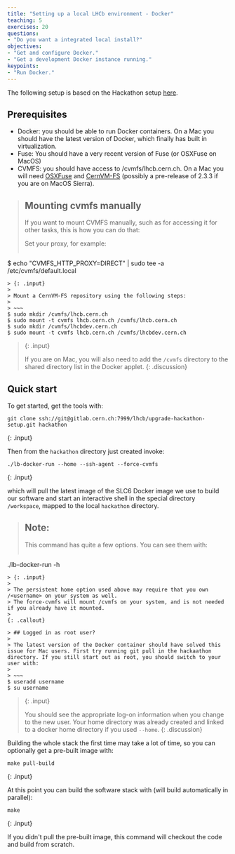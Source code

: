 ```yaml
---
title: "Setting up a local LHCb environment - Docker"
teaching: 5
exercises: 20
questions:
- "Do you want a integrated local install?"
objectives:
- "Get and configure Docker."
- "Get a development Docker instance running."
keypoints:
- "Run Docker."
---
```


The following setup is based on the Hackathon setup [here](https://gitlab.cern.ch/lhcb/upgrade-hackathon-setup).

## Prerequisites
* Docker: you should be able to run Docker containers. On a Mac you should have the latest version of Docker, which finally has built in virtualization.
* Fuse: You should have a very recent version of Fuse (or OSXFuse on MacOS)
* CVMFS: you should have access to /cvmfs/lhcb.cern.ch. On a Mac you will need [OSXFuse](http://osxfuse.github.io/) and [CernVM-FS](http://cernvm.cern.ch/portal/filesystem/cvmfs-2.3) (possibly a pre-release of 2.3.3 if you are on MacOS Sierra).

> ## Mounting cvmfs manually
>
> If you want to mount CVMFS manually, such as for accessing it for other tasks, this is how you can do that:
>
> Set your proxy, for example: 
>
> ~~~
$ echo "CVMFS_HTTP_PROXY=DIRECT" | sudo tee -a /etc/cvmfs/default.local
~~~
> {: .input}
>
> Mount a CernVM-FS repository using the following steps:
> 
> ~~~
$ sudo mkdir /cvmfs/lhcb.cern.ch
$ sudo mount -t cvmfs lhcb.cern.ch /cvmfs/lhcb.cern.ch
$ sudo mkdir /cvmfs/lhcbdev.cern.ch
$ sudo mount -t cvmfs lhcb.cern.ch /cvmfs/lhcbdev.cern.ch
~~~
> {: .input}
> 
> If you are on Mac, you will also need to add the `/cvmfs` directory to the shared directory list in the Docker applet.
{: .discussion}

## Quick start
To get started, get the tools with:

~~~
git clone ssh://git@gitlab.cern.ch:7999/lhcb/upgrade-hackathon-setup.git hackathon
~~~
{: .input}

Then from the `hackathon` directory just created invoke:

~~~
./lb-docker-run --home --ssh-agent --force-cvmfs
~~~
{: .input}

which will pull the latest image of the SLC6 Docker image we use to build our
software and start an interactive shell in the special directory `/workspace`,
mapped to the local `hackathon` directory.

> ## Note:
>
> This command has quite a few options. You can see them with:
> 
> ~~~
./lb-docker-run -h
~~~
> {: .input}
> 
> The persistent home option used above may require that you own /<username> on your system as well.
> The force-cvmfs will mount /cvmfs on your system, and is not needed if you already have it mounted.
>
{: .callout}

> ## Logged in as root user?
>
> The latest version of the Docker container should have solved this issue for Mac users. First try running git pull in the hackaathon directory. If you still start out as root, you should switch to your user with:
> 
> ~~~
$ useradd username
$ su username
~~~
> {: .input}
> 
> You should see the appropriate log-on information when you change to the new user. Your home directory was already created and linked to a docker home directory if you used `--home`.
{: .discussion}

Building the whole stack the first time may take a lot of time, so you can
optionally get a pre-built image with:

~~~
make pull-build
~~~
{: .input}

At this point you can build the software stack with (will build automatically
in parallel):

~~~
make
~~~
{: .input}

If you didn't pull the pre-built image, this command will checkout the
code and build from scratch.


